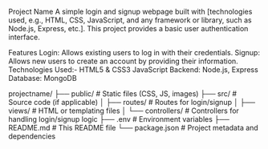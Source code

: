 

Project Name
A simple login and signup webpage built with [technologies used, e.g., HTML, CSS, JavaScript, and any framework or library, such as Node.js, Express, etc.]. This project provides a basic user authentication interface.

Features
Login: Allows existing users to log in with their credentials.
Signup: Allows new users to create an account by providing their information.
Technologies Used:-
HTML5 & CSS3
JavaScript 
Backend:  Node.js, Express
Database: MongoDB


projectname/
├── public/                # Static files (CSS, JS, images)
├── src/                   # Source code (if applicable)
│   ├── routes/            # Routes for login/signup
│   ├── views/             # HTML or templating files
│   └── controllers/       # Controllers for handling login/signup logic
├── .env                   # Environment variables
├── README.md              # This README file
└── package.json           # Project metadata and dependencies
